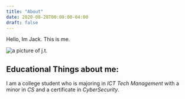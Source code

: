 ```yaml
---
title: "About"
date: 2020-08-28T00:00:00-04:00
draft: false
---
```


Hello, Im Jack. This is me.

![a picture of j.t.](https://confident-jones-82287b.netlify.app/profilepic.jpeg)

Educational Things about me:
-----------------------------

I am a college student who is majoring in *ICT Tech Management* with a minor in *CS* and a certificate in *CyberSecurity*.


